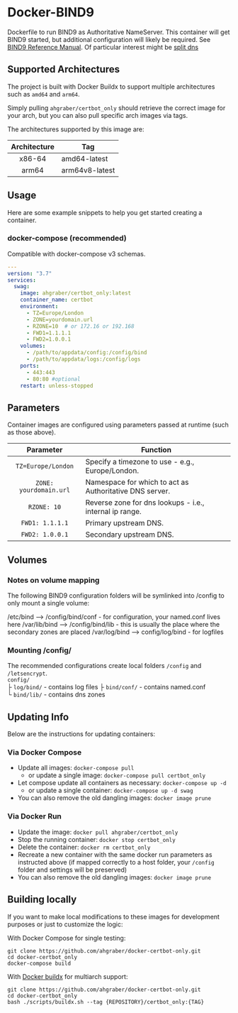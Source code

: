 # Docker-BIND9

Dockerfile to run BIND9 as Authoritative NameServer.  This container will get BIND9 started, but additional configuration will likely be required.  See [BIND9 Reference Manual](https://bind9.readthedocs.io/en/latest/index.html).  Of particular interest might be [split dns](https://bind9.readthedocs.io/en/latest/advanced.html#split-dns)

## Supported Architectures

The project is built with Docker Buildx to support multiple architectures such as `amd64` and `arm64`. 

Simply pulling `ahgraber/certbot_only` should retrieve the correct image for your arch, but you can also pull specific arch images via tags.

The architectures supported by this image are:

| Architecture | Tag |
| :----: | --- |
| x86-64 | amd64-latest |
| arm64 | arm64v8-latest |


## Usage

Here are some example snippets to help you get started creating a container.

### docker-compose (recommended)

Compatible with docker-compose v3 schemas.

```yaml
---
version: "3.7"
services:
  swag:
    image: ahgraber/certbot_only:latest
    container_name: certbot
    environment:
      - TZ=Europe/London
      - ZONE=yourdomain.url
      - RZONE=10  # or 172.16 or 192.168
      - FWD1=1.1.1.1
      - FWD2=1.0.0.1
    volumes:
      - /path/to/appdata/config:/config/bind
      - /path/to/appdata/logs:/config/logs
    ports:
      - 443:443
      - 80:80 #optional
    restart: unless-stopped
```

## Parameters
Container images are configured using parameters passed at runtime (such as those above).

| Parameter | Function |
| :----: | --- |
| `TZ=Europe/London` | Specify a timezone to use - e.g., Europe/London. |
| `ZONE: yourdomain.url` | Namespace for which to act as Authoritative DNS server. |
| `RZONE: 10` | Reverse zone for dns lookups - i.e., internal ip range. |
| `FWD1: 1.1.1.1` | Primary upstream DNS. |
| `FWD2: 1.0.0.1` | Secondary upstream DNS. |

## Volumes
### Notes on volume mapping
The following BIND9 configuration folders will be symlinked into /config to only mount a single volume:

/etc/bind --> /config/bind/conf - for configuration, your named.conf lives here
/var/lib/bind --> /config/bind/lib - this is usually the place where the secondary zones are placed
/var/log/bind --> config/log/bind - for logfiles

### Mounting /config/
The recommended configurations create local folders `/config` and `/letsencrypt`.  
`config/`  
    ├ `log/bind/`  - contains log files
    ├ `bind/conf/`  - contains named.conf  
    └ `bind/lib/`  - contains dns zones

## Updating Info

Below are the instructions for updating containers:

### Via Docker Compose
* Update all images: `docker-compose pull`
  * or update a single image: `docker-compose pull certbot_only`
* Let compose update all containers as necessary: `docker-compose up -d`
  * or update a single container: `docker-compose up -d swag`
* You can also remove the old dangling images: `docker image prune`

### Via Docker Run
* Update the image: `docker pull ahgraber/certbot_only`
* Stop the running container: `docker stop certbot_only`
* Delete the container: `docker rm certbot_only`
* Recreate a new container with the same docker run parameters as instructed above (if mapped correctly to a host folder, your `/config` folder and settings will be preserved)
* You can also remove the old dangling images: `docker image prune`

## Building locally

If you want to make local modifications to these images for development purposes or just to customize the logic:

With Docker Compose for single testing:
```
git clone https://github.com/ahgraber/docker-certbot-only.git
cd docker-certbot_only
docker-compose build
```

With [Docker buildx](https://docs.docker.com/buildx/working-with-buildx/) for multiarch support:
```
git clone https://github.com/ahgraber/docker-certbot-only.git
cd docker-certbot_only
bash ./scripts/buildx.sh --tag {REPOSITORY}/certbot_only:{TAG}